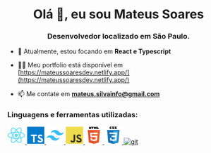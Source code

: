<h1 align="center">Olá 👋, eu sou Mateus Soares</h1>
<h3 align="center">Desenvolvedor localizado em São Paulo.</h3>

- 🌱 Atualmente, estou focando em **React e Typescript**

- 👨‍💻 Meu portfolio está disponível em [https://mateussoaresdev.netlify.app/](https://mateussoaresdev.netlify.app/)

- 📫 Me contate em **mateus.silvainfo@gmail.com**

<h3 align="left">Linguagens e ferramentas utilizadas:</h3>
<p align="left"> 
  <a href="https://beta.reactjs.org/" target="_blank" rel="noreferrer"> 
    <img src="https://raw.githubusercontent.com/devicons/devicon/master/icons/react/react-original.svg" alt="react" width="40" height="40"/> 
  </a>
<a href="https://www.typescriptlang.org/" target="_blank" rel="noreferrer"> 
    <img src="https://github.com/devicons/devicon/blob/master/icons/typescript/typescript-plain.svg" alt="typescript" width="40" height="40"/> 
  </a>
  <a href="https://sass-lang.com" target="_blank" rel="noreferrer"> 
    <img src="https://github.com/devicons/devicon/blob/master/icons/tailwindcss/tailwindcss-original.svg" alt="tailwind" width="40" height="40"/> 
  </a> 
  <a href="https://developer.mozilla.org/en-US/docs/Web/JavaScript" target="_blank" rel="noreferrer"> 
    <img src="https://raw.githubusercontent.com/devicons/devicon/master/icons/javascript/javascript-original.svg" alt="javascript" width="40" height="40"/> 
  </a>
  <a href="https://www.w3.org/html/" target="_blank" rel="noreferrer"> 
    <img src="https://raw.githubusercontent.com/devicons/devicon/master/icons/html5/html5-original-wordmark.svg" alt="html5" width="40" height="40"/> 
  </a> 
  <a href="https://www.w3schools.com/css/" target="_blank" rel="noreferrer"> 
  <img src="https://raw.githubusercontent.com/devicons/devicon/master/icons/css3/css3-original-wordmark.svg" alt="css3" width="40" height="40"/> 
  </a> 
  <a href="https://git-scm.com/" target="_blank" rel="noreferrer"> 
    <img src="https://www.vectorlogo.zone/logos/git-scm/git-scm-icon.svg" alt="git" width="40" height="40"/> 
  </a> 
</p>
